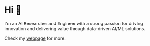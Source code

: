 # Hi 👋

I'm an AI Researcher and Engineer with a strong passion for driving innovation and delivering value through data-driven AI/ML solutions. 

Check my <a href="https://rsousa.co" target="_blank">webpage</a> for more.

